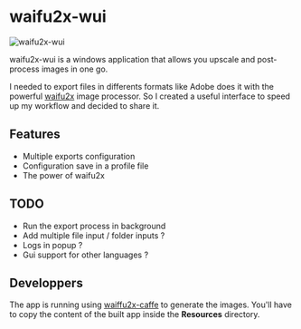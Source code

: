# waifu2x-wui
![waifu2x-wui](https://img.shields.io/badge/1.0.0-waifu2x--wui-orange)

waifu2x-wui is a windows application that allows you upscale and post-process images in one go.

I needed to export files in differents formats like Adobe does it with the powerful [waifu2x](https://waifu2x.udp.jp/) image processor.
So I created a useful interface to speed up my workflow and decided to share it.

## Features

* Multiple exports configuration
* Configuration save in a profile file
* The power of waifu2x

## TODO

* Run the export process in background
* Add multiple file input / folder inputs ?
* Logs in popup ?
* Gui support for other languages ?

## Developpers

The app is running using [waiffu2x-caffe](https://github.com/lltcggie/waifu2x-caffe) to generate the images.
You'll have to copy the content of the built app inside the **Resources** directory.
